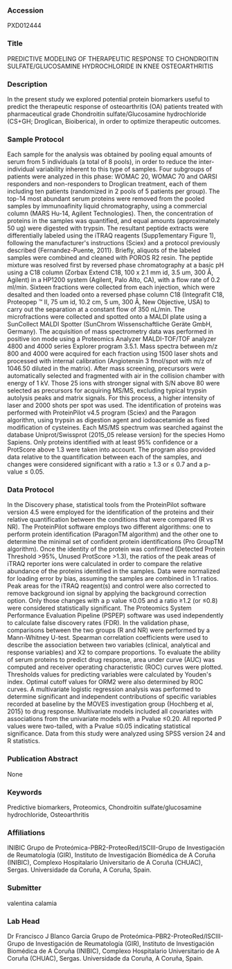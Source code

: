 ### Accession
PXD012444

### Title
PREDICTIVE MODELING OF THERAPEUTIC RESPONSE TO CHONDROITIN SULFATE/GLUCOSAMINE HYDROCHLORIDE IN KNEE OSTEOARTHRITIS

### Description
In the present study we explored potential protein biomarkers useful to predict the therapeutic response of osteoarthritis (OA) patients treated with pharmaceutical grade Chondroitin sulfate/Glucosamine hydrochloride (CS+GH; Droglican, Bioiberica), in order to optimize therapeutic outcomes.

### Sample Protocol
Each sample for the analysis was obtained by pooling equal amounts of serum from 5 individuals (a total of 8 pools), in order to reduce the inter-individual variability inherent to this type of samples. Four subgroups of patients were analyzed in this phase: WOMAC 20, WOMAC 70 and OARSI responders and non-responders to Droglican treatment, each of them including ten patients (randomized in 2 pools of 5 patients per group).  The top-14 most abundant serum proteins were removed from the pooled samples by immunoafinity liquid chromatography, using a commercial column (MARS Hu-14, Agilent Technologies). Then, the concentration of proteins in the samples was quantified, and equal amounts (approximately 50 ug) were digested with trypsin. The resultant peptide extracts were differentially labeled using the iTRAQ reagents (Supp1ementary Figure 1), following the manufacturer's instructions (Sciex) and a protocol previously described {Fernandez-Puente, 2011}. Briefly, aliquots of the labeled samples were combined and cleaned with POROS R2 resin. The peptide mixture was resolved first by reversed phase chromatography at a basic pH using a C18 column (Zorbax Extend C18, 100 x 2.1 mm id, 3.5 um, 300 Å, Agilent) in a HP1200 system (Agilent, Palo Alto, CA), with a flow rate of 0.2 ml/min. Sixteen fractions were collected from each injection, which were desalted and then loaded onto a reversed phase column C18 (Integrafit C18, Proteopep ™ II, 75 um id, 10.2 cm, 5 um, 300 Å, New Objective, USA) to carry out the separation at a constant flow of 350 nL/min. The microfractions were collected and spotted onto a MALDI plate using a SunCollect MALDI Spotter (SunChrom Wissenschaftliche Geräte GmbH, Germany). The acquisition of mass spectrometry data was performed in positive ion mode using a Proteomics Analyzer MALDI-TOF/TOF analyzer 4800 and 4000 series Explorer program 3.5.1. Mass spectra between m/z 800 and 4000 were acquired for each fraction using 1500 laser shots and processed with internal calibration (Angiotensin 3 fmol/spot with m/z of 1046.50 diluted in the matrix). After mass screening, precursors were automatically selected and fragmented with air in the collision chamber with energy of 1 kV. Those 25 ions with stronger signal with S/N above 80 were selected as precursors for acquiring MS/MS, excluding typical trypsin autolysis peaks and matrix signals. For this process, a higher intensity of laser and 2000 shots per spot was used. The identification of proteins was performed with ProteinPilot v4.5 program (Sciex) and the Paragon algorithm, using trypsin as digestion agent and iodoacetamide as fixed modification of cysteines. Each MS/MS spectrum was searched against the database Uniprot/Swissprot (2015_05 release version) for the species Homo Sapiens. Only proteins identified with at least 95% confidence or a ProtScore above 1.3 were taken into account. The program also provided data relative to the quantification between each of the samples, and changes were considered significant with a ratio ≥ 1.3 or ≤ 0.7 and a p-value ≤ 0.05.

### Data Protocol
In the Discovery phase, statistical tools from the ProteinPilot software version 4.5 were employed for the identification of the proteins and their relative quantification between the conditions that were compared (R vs NR). The ProteinPilot software employs two different algorithms: one to perform protein identification (ParagonTM algorithm) and the other one to determine the minimal set of confident protein identifications (Pro GroupTM algorithm). Once the identity of the protein was confirmed (Detected Protein Threshold >95%, Unused ProtScore >1.3), the ratios of the peak areas of iTRAQ reporter ions were calculated in order to compare the relative abundance of the proteins identified in the samples. Data were normalized for loading error by bias, assuming the samples are combined in 1:1 ratios. Peak areas for the iTRAQ reagent(s) and control were also corrected to remove background ion signal by applying the background correction option. Only those changes with a p value ≤0.05 and a ratio ≥1.2 (or ≤0.8) were considered statistically significant. The Proteomics System Performance Evaluation Pipeline (PSPEP) software was used independently to calculate false discovery rates (FDR). In the validation phase, comparisons between the two groups (R and NR) were performed by a Mann-Whitney U-test. Spearman correlation coefficients were used to describe the association between two variables (clinical, analytical and response variables) and X2 to compare proportions. To evaluate the ability of serum proteins to predict drug response, area under curve (AUC) was computed and receiver operating characteristic (ROC) curves were plotted. Thresholds values for predicting variables were calculated by Youden's index.  Optimal cutoff values for ORM2 were also determined by ROC curves. A multivariate logistic regression analysis was performed to determine significant and independent contributions of specific variables recorded at baseline by the MOVES investigation group {Hochberg et al, 2015} to drug response. Multivariate models included all covariates with associations from the univariate models with a Pvalue ≤0.20. All reported P values were two-tailed, with a Pvalue ≤0.05 indicating statistical significance. Data from this study were analyzed using SPSS version 24 and R statistics.

### Publication Abstract
None

### Keywords
Predictive biomarkers, Proteomics, Chondroitin sulfate/glucosamine hydrochloride, Osteoarthritis

### Affiliations
INIBIC
Grupo de Proteómica-PBR2-ProteoRed/ISCIII-Grupo de Investigación de Reumatología (GIR), Instituto de Investigación Biomédica de A Coruña (INIBIC), Complexo Hospitalario Universitario de A Coruña (CHUAC), Sergas. Universidade da Coruña, A Coruña, Spain.

### Submitter
valentina calamia

### Lab Head
Dr Francisco J Blanco Garcia
Grupo de Proteómica-PBR2-ProteoRed/ISCIII-Grupo de Investigación de Reumatología (GIR), Instituto de Investigación Biomédica de A Coruña (INIBIC), Complexo Hospitalario Universitario de A Coruña (CHUAC), Sergas. Universidade da Coruña, A Coruña, Spain.


